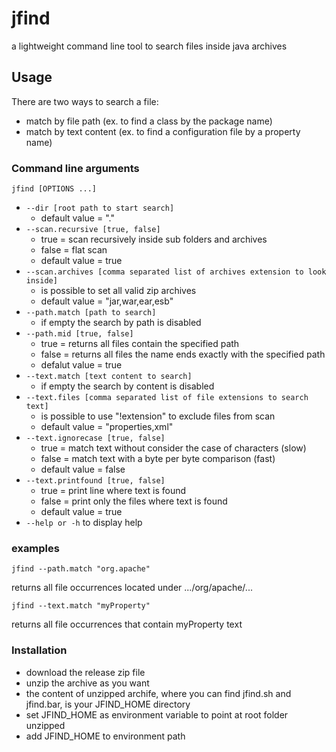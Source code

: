 # jfind
a lightweight command line tool to search files inside java archives

## Usage

There are two ways to search a file:

* match by file path (ex. to find a class by the package name)
* match by text content (ex. to find a configuration file by a property name)

### Command line arguments

`jfind [OPTIONS ...]`

* `--dir [root path to start search]`
  * default value = "."
* `--scan.recursive [true, false]`
  * true = scan recursively inside sub folders and archives
  * false = flat scan
  * default value = true
* `--scan.archives [comma separated list of archives extension to look inside]`
  * is possible to set all valid zip archives
  * default value = "jar,war,ear,esb"
* `--path.match [path to search]`
  * if empty the search by path is disabled
* `--path.mid [true, false]`
  * true = returns all files contain the specified path
  * false = returns all files the name ends exactly with the specified path
  * defalut value = true
* `--text.match [text content to search]`
  * if empty the search by content is disabled
* `--text.files [comma separated list of file extensions to search text]`
  * is possible to use "!extension" to exclude files from scan
  * default value = "properties,xml"
* `--text.ignorecase [true, false]`
  * true = match text without consider the case of characters (slow)
  * false = match text with a byte per byte comparison (fast)
  * default value = false
* `--text.printfound [true, false]`
  * true = print line where text is found
  * false = print only the files where text is found
  * default value = true
* `--help or -h` to display help

### examples

`jfind --path.match "org.apache"`

returns all file occurrences located under .../org/apache/...

`jfind --text.match "myProperty"`

returns all file occurrences that contain myProperty text

### Installation

* download the release zip file
* unzip the archive as you want
* the content of unzipped archife, where you can find jfind.sh and jfind.bar, is your JFIND_HOME directory
* set JFIND_HOME as environment variable to point at root folder unzipped
* add JFIND_HOME to environment path

